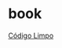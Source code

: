 # book

[Código Limpo](https://ia800500.us.archive.org/16/items/codigo-limpo-robert-martin/codigo-limpo-completo-pt_text.pdf)
